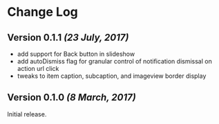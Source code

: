Change Log
==========

Version 0.1.1 *(23 July, 2017)*
-------------------------------------------
- add support for Back button in slideshow
- add autoDismiss flag for granular control of notification dismissal on action url click
- tweaks to item caption, subcaption, and imageview border display

Version 0.1.0 *(8 March, 2017)*
-------------------------------------------

Initial release.
